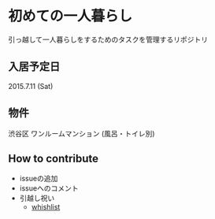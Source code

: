 # 初めての一人暮らし

引っ越して一人暮らしをするためのタスクを管理するリポジトリ

## 入居予定日

2015.7.11 (Sat)

## 物件

渋谷区
ワンルームマンション (風呂・トイレ別)

## How to contribute

* issueの追加
* issueへのコメント
* 引越し祝い
  * [whishlist](http://www.amazon.co.jp/gp/registry/wishlist/2KP7242D0P42I/)
